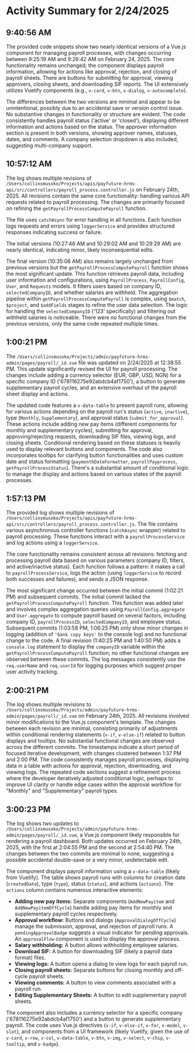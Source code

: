 # Activity Summary for 2/24/2025

## 9:40:56 AM
The provided code snippets show two nearly identical versions of a Vue.js component for managing payroll processes, with changes occurring between 9:25:19 AM and 9:26:42 AM on February 24, 2025.  The core functionality remains unchanged; the component displays payroll information, allowing for actions like approval, rejection, and closing of payroll sheets.  There are buttons for submitting for approval, viewing approvers, closing sheets, and downloading SIF reports.  The UI extensively utilizes Vuetify components (e.g., `v-card`, `v-btn`, `v-dialog`, `v-autocomplete`).

The differences between the two versions are minimal and appear to be unintentional, possibly due to an accidental save or version control issue.  No substantive changes in functionality or structure are evident.  The code consistently handles payroll status ('active' or 'closed'), displaying different information and actions based on the status.  The approver information section is present in both versions, showing approver names, statuses, dates, and comments.  A company selection dropdown is also included, suggesting multi-company support.


## 10:57:12 AM
The log shows multiple revisions of `/Users/collinsmusoko/Projects/apis/payfuture-hrms-api/src/controllers/payroll_process.controller.js` on February 24th, 2025.  All revisions contain the same core functionality:  handling various API requests related to payroll processing.  The changes are primarily focused on refining the `getPayrollProcessComputePayroll` function.

The file uses `catchAsync` for error handling in all functions.  Each function logs requests and errors using `loggerService` and provides structured responses indicating success or failure.

The initial versions (10:27:46 AM and 10:29:02 AM and 10:29:29 AM)  are nearly identical, indicating minor, likely inconsequential edits.

The final version (10:35:08 AM) also remains largely unchanged from previous versions but the  `getPayrollProcessComputePayroll` function shows the most significant update. This function retrieves payroll data, including user information and configurations, using `PayrollProcess`, `PayrollConfig`, `User`, and `Requests` models.  It filters users based on company ID, `selectedCompanyID`, and whether salaries are withheld. The aggregation pipeline within `getPayrollProcessComputePayroll` is complex, using `$match`, `$project`, and `$addFields` stages to refine the user data selection.  The logic for handling the `selectedCompanyID` ('123' specifically) and filtering out withheld salaries is noticeable. There were no functional changes from the previous versions, only the same code repeated multiple times.


## 1:00:21 PM
The `/Users/collinsmusoko/Projects/admin/payfuture-hrms-admin/pages/payroll/_id.vue` file was updated on 2/24/2025 at 12:38:55 PM.  This update significantly revised the UI for payroll processing.  The changes include adding a currency selector (EUR, GBP, USD, NGN) for a specific company ID ('678116275e92abdcb4af1750'),  a button to generate supplementary payroll cycles, and an extensive overhaul of the payroll sheet display and actions.

The updated code features a `v-data-table` to present payroll runs, allowing for various actions depending on the payroll run's status (`active`, `inactive`), type (`Monthly`, `Supplementary`), and approval status (`submit_for_approval`).  These actions include adding new pay items (different components for monthly and supplementary cycles), submitting for approval, approving/rejecting requests, downloading SIF files, viewing logs, and closing sheets.  Conditional rendering based on these statuses is heavily used to display relevant buttons and components.  The code also incorporates tooltips for clarifying button functionalities and uses custom date and status formatting (`paymonthDateFormatter`, `payrollPayprocess`, `getPayrollProcessStatus`).  There's a substantial amount of conditional logic to manage the display and actions based on various states of the payroll processes.


## 1:57:13 PM
The provided log shows multiple revisions of `/Users/collinsmusoko/Projects/apis/payfuture-hrms-api/src/controllers/payroll_process.controller.js`.  The file contains various asynchronous controller functions (`catchAsync` wrapper) related to payroll processing.  These functions interact with a `payrollProcessService` and log actions using a `loggerService`.

The core functionality remains consistent across all revisions: fetching and processing payroll data based on various parameters (company ID, filters, and active/inactive status).  Each function follows a pattern:  it makes a call to `payrollProcessService`, logs the action (using `loggerService` to record both successes and failures), and sends a JSON response.

The most significant change occurred between the initial commit (1:02:21 PM) and subsequent commits.  The initial commit lacked the `getPayrollProcessComputePayroll` function. This function was added later and involves complex aggregation queries using `PayrollConfig.aggregate` and `User.aggregate` to compute payroll based on several factors, including company ID, `payrollProcessID`, `selectedCompanyID`, and employee status.  Subsequent commits (1:03:58 PM, 1:06:25 PM) only show minor changes in logging (addition of  `'bank copy keys'` to the console log) and no functional change to the code.  A final revision (1:40:25 PM and 1:40:50 PM) adds a `console.log` statement to display the `companyID` variable within the `getPayrollProcessComputePayroll` function; no other functional changes are observed between these commits.  The log messages consistently use the `req.userName` and `req.userId` for logging purposes which suggest proper user activity tracking.


## 2:00:21 PM
The log shows multiple revisions to `/Users/collinsmusoko/Projects/admin/payfuture-hrms-admin/pages/payroll/_id.vue` on February 24th, 2025.  All revisions involved minor modifications to the Vue.js component's template.  The changes between each revision are minimal, consisting primarily of  adjustments within conditional rendering statements (`v-if`, `v-else-if`) related to button displays and tooltips. No substantial functional changes are observed across the different commits. The timestamps indicate a short period of focused iterative development, with changes clustered between 1:37 PM and 2:00 PM. The code consistently manages payroll processes, displaying data in a table with actions for approval, rejection, downloading, and viewing logs.  The repeated code sections suggest a refinement process where the developer iteratively adjusted conditional logic, perhaps to improve UI clarity or handle edge cases within the approval workflow for "Monthly" and "Supplementary" payroll types.


## 3:00:23 PM
The log shows two updates to `/Users/collinsmusoko/Projects/admin/payfuture-hrms-admin/pages/payroll/_id.vue`, a Vue.js component likely responsible for rendering a payroll dashboard.  Both updates occurred on February 24th, 2025, with the first at 2:04:55 PM and the second at 2:54:40 PM.  The changes between the two commits are minimal to none, suggesting a possible accidental double-save or a very minor, undetectable edit.

The component displays payroll information using a `v-data-table` (likely from Vuetify).  The table shows payroll runs with columns for creation date (`createdDate`), type (`type`), status (`status`), and actions (`actions`).  The `actions` column contains numerous interactive elements:

* **Adding new pay items:**  Separate components (`AddNewPayitem` and `AddNewPayitemOffCycle`) handle adding pay items for monthly and supplementary payroll cycles respectively.
* **Approval workflow:** Buttons and dialogs (`ApprovalDialogOffCycle`) manage the submission, approval, and rejection of payroll runs.  A `pendingApprovalBadge` suggests a visual indicator for pending approvals.  An `approvalFlow` component is used to display the approval process.
* **Salary withholding:** A button allows withholding employee salaries.
* **Download SIF:** A button for downloading SIF (likely a payroll data format) files.
* **Viewing logs:**  A button opens a dialog to view logs for each payroll run.
* **Closing payroll sheets:** Separate buttons for closing monthly and off-cycle payroll sheets.
* **Viewing comments:** A button to view comments associated with a payroll run.
* **Editing Supplementary Sheets:** A button to edit supplementary payroll sheets.

The component also includes a currency selector for a specific company ('678116275e92abdcb4af1750') and a button to generate supplementary payroll.  The code uses Vue.js directives (`v-if`, `v-else-if`, `v-for`, `v-model`, `v-slot`), and components from a UI framework (likely Vuetify, given the use of `v-card`, `v-row`, `v-col`, `v-data-table`, `v-btn`, `v-img`, `v-select`, `v-chip`, `v-tooltip`, and `v-badge`).
